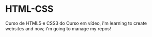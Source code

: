 # HTML-CSS

 Curso de HTML5 e CSS3 do Curso em vídeo, i'm learning to create websites and now, i'm going to manage my repos!
